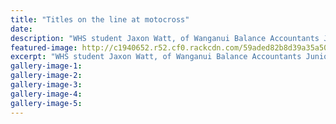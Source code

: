 ```yaml
---
title: "Titles on the line at motocross"
date: 
description: "WHS student Jaxon Watt, of Wanganui Balance Accountants Junior Motocross Academy, is running first overall for the 12-16 year 85cc class leading..."
featured-image: http://c1940652.r52.cf0.rackcdn.com/59aded82b8d39a35a50005fe/Jaxon-Watt-leading-final-round-of-winter-series-chron-19-aug.jpg
excerpt: "WHS student Jaxon Watt, of Wanganui Balance Accountants Junior Motocross Academy, is running first overall for the 12-16 year 85cc class leading into the fifth and final round of the Winter Series tomorrow."
gallery-image-1: 
gallery-image-2: 
gallery-image-3: 
gallery-image-4: 
gallery-image-5: 
---
```

